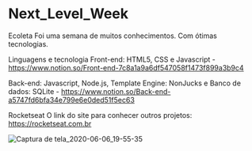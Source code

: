 # Next_Level_Week
Ecoleta
Foi uma semana de muitos conhecimentos. Com ótimas tecnologias. 

Linguagens e tecnologia
Front-end: HTML5, CSS e Javascript - https://www.notion.so/Front-end-7c8a1a9a6df547058f1473f899a3b9c4

Back-end: Javascript, Node.js, Template Engine: NonJucks e Banco de dados: SQLite - https://www.notion.so/Back-end-a5747fd6bfa34e799e6e0ded51f5ec63

Rocketseat
O link do site para conhecer outros projetos: https://rocketseat.com.br


![Captura de tela_2020-06-06_19-55-35](https://user-images.githubusercontent.com/34645647/83956024-c0374b80-a82f-11ea-885e-65889e03ac99.png)
